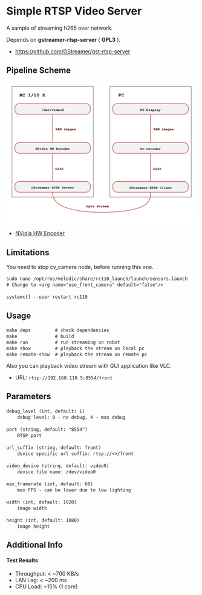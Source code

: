 # Simple RTSP Video Server

A sample of streaming h265 over network.

Depends on **gstreamer-rtsp-server** ( **GPL3** ).
* https://github.com/GStreamer/gst-rtsp-server

## Pipeline Scheme

![](docs/diagram.svg)

* [NVidia HW Encoder](https://developer.nvidia.com/nvidia-video-codec-sdk)

## Limitations

You need to stop cv_camera node, before running this one.
```
sudo nano /opt/ros/melodic/share/rc110_launch/launch/sensors.launch
# Change to <arg name="use_front_camera" default="false"/>

systemctl --user restart rc110
```

## Usage
```
make deps         # check dependencies
make              # build
make run          # run streaming on robot
make show         # playback the stream on local pc
make remote-show  # playback the stream on remote pc
```

Also you can playback video stream with GUI application like VLC.

* URL: `rtsp://192.168.110.5:8554/front`

## Parameters

```
debug_level (int, default: 1)
    debug level: 0 - no debug, 4 - max debug

port (string, default: "8554")
    RTSP port

url_suffix (string, default: front)
    device specific url suffix: rtsp://<>/front

video_device (string, default: video0)
    device file name: /dev/video0

max_framerate (int, default: 60)
    max FPS - can be lower due to low lighting
    
width (int, default: 1920)
    image width
    
height (int, default: 1080)
    image height
```

## Additional Info

#### Test Results

* Throughput: < ~700 KB/s
* LAN Lag: < ~200 ms
* CPU Load: ~15% (1 core)

